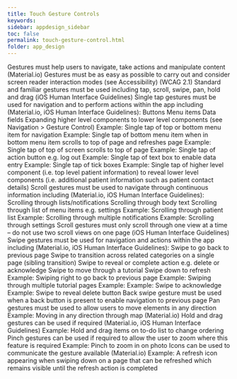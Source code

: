 ```yaml
---
title: Touch Gesture Controls
keywords:
sidebar: appdesign_sidebar
toc: false
permalink: touch-gesture-control.html
folder: app_design 
---
```


Gestures must help users to navigate, take actions and manipulate content (Material.io)
Gestures must be as easy as possible to carry out and consider screen reader interaction modes (see Accessibility) (WCAG 2.1)
Standard and familiar gestures must be used including tap, scroll, swipe, pan, hold and drag (iOS Human Interface Guidelines)
Single tap gestures must be used for navigation and to perform actions within the app including (Material.io, iOS Human Interface Guidelines):
Buttons
Menu items
Data fields
Expanding higher level components to lower level components (see Navigation > Gesture Control)
Example: Single tap of top or bottom menu item for navigation
Example: Single tap of bottom menu item when in bottom menu item scrolls to top of page and refreshes page
Example: Single tap of top of screen scrolls to top of page
Example: Single tap of action button e.g. log out
Example: Single tap of text box to enable data entry
Example: Single tap of tick boxes
Example: Single tap of higher level component (i.e. top level patient information) to reveal lower level components (i.e. additional patient information such as patient contact details)
Scroll gestures must be used to navigate through continuous information including (Material.io, iOS Human Interface Guidelines):
Scrolling through lists/notifications
Scrolling through body text
Scrolling through list of menu items e.g. settings
Example: Scrolling through patient list
Example: Scrolling through multiple notifications
Example: Scrolling through settings
Scroll gestures must only scroll through one view at a time – do not use two scroll views on one page (iOS Human Interface Guidelines)
Swipe gestures must be used for navigation and actions within the app including (Material.io, iOS Human Interface Guidelines):
Swipe to go back to previous page
Swipe to transition across related categories on a single page (sibling transition)
Swipe to reveal or complete action e.g. delete or acknowledge
Swipe to move through a tutorial
Swipe down to refresh
Example: Swiping right to go back to previous page
Example: Swiping through multiple tutorial pages
Example: Example: Swipe to acknowledge
Example: Swipe to reveal delete button
Back swipe gesture must be used when a back button is present to enable navigation to previous page
Pan gestures must be used to allow users to move elements in any direction
Example: Moving in any direction through map (Material.io)
Hold and drag gestures can be used if required (Material.io, iOS Human Interface Guidelines)
Example: Hold and drag items on to-do list to change ordering
Pinch gestures can be used if required to allow the user to zoom where this feature is required
Example: Pinch to zoom in on photo
Icons can be used to communicate the gesture available (Material.io)
Example: A refresh icon appearing when swiping down on a page that can be refreshed which remains visible until the refresh action is completed